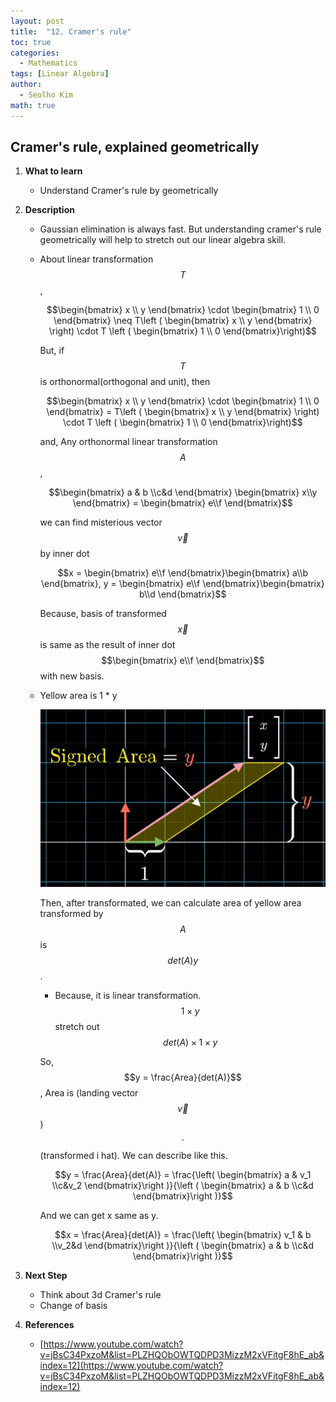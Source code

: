 ```yaml
---
layout: post
title:  "12. Cramer's rule"
toc: true
categories: 
  - Mathematics
tags: [Linear Algebra]
author:
  - Seolho Kim
math: true
---
```

## Cramer's rule, explained geometrically

1. **What to learn**
    - Understand Cramer's rule by geometrically
2. **Description**
    - Gaussian elimination is always fast. But understanding cramer's rule geometrically will help to stretch out our linear algebra skill.
    - About linear transformation $$T$$,

        $$\begin{bmatrix}
        x  \\ y  
        \end{bmatrix} \cdot \begin{bmatrix}
        1  \\ 0  
        \end{bmatrix} \neq T\left ( \begin{bmatrix}
        x  \\ y  
        \end{bmatrix} \right) \cdot T \left ( \begin{bmatrix}
        1  \\ 0  
        \end{bmatrix}\right)$$

        But, if $$T$$ is orthonormal(orthogonal and unit), then 

        $$\begin{bmatrix}
        x  \\ y  
        \end{bmatrix} \cdot \begin{bmatrix}
        1  \\ 0  
        \end{bmatrix} = T\left ( \begin{bmatrix}
        x  \\ y  
        \end{bmatrix} \right) \cdot T \left ( \begin{bmatrix}
        1  \\ 0  
        \end{bmatrix}\right)$$

        and, Any orthonormal linear transformation $$A$$, 

        $$\begin{bmatrix}
        a & b \\c&d  
        \end{bmatrix} \begin{bmatrix}
        x\\y
        \end{bmatrix} = \begin{bmatrix}
        e\\f
        \end{bmatrix}$$

        we can find misterious vector $$\vec{v}$$ by inner dot 

        $$x = \begin{bmatrix}
        e\\f
        \end{bmatrix}\begin{bmatrix}
        a\\b
        \end{bmatrix}, y = \begin{bmatrix}
        e\\f
        \end{bmatrix}\begin{bmatrix}
        b\\d
        \end{bmatrix}$$

        Because, basis of transformed $$\vec{x}$$ is same as the result of inner dot $$\begin{bmatrix}
        e\\f
        \end{bmatrix}$$ with new basis.

    - Yellow area is 1 * y

        ![linear_algebra_4.PNG](/assets/img/linear_algebra_4.PNG)

        Then, after transformated, we can calculate area of  yellow area transformed by $$A$$ is $$det(A)y$$.

        - Because, it is linear transformation. $$1 \times y$$ stretch out $$det(A) \times 1 \times y$$

        So, $$y = \frac{Area}{det(A)}$$, Area is (landing vector $$\vec{v}$$) $$\cdot$$(transformed i hat). We can describe like this.

        $$y = \frac{Area}{det(A)} = \frac{\left( \begin{bmatrix}
        a & v_1 \\c&v_2  
        \end{bmatrix}\right )}{\left ( \begin{bmatrix}
        a & b \\c&d  
        \end{bmatrix}\right )}$$

        And we can get x same as y.

        $$x = \frac{Area}{det(A)} = \frac{\left( \begin{bmatrix}
        v_1 & b \\v_2&d  
        \end{bmatrix}\right )}{\left ( \begin{bmatrix}
        a & b \\c&d  
        \end{bmatrix}\right )}$$

3. **Next Step**
    - Think about 3d Cramer's rule
    - Change of basis
4. **References**
    - [https://www.youtube.com/watch?v=jBsC34PxzoM&list=PLZHQObOWTQDPD3MizzM2xVFitgF8hE_ab&index=12](https://www.youtube.com/watch?v=jBsC34PxzoM&list=PLZHQObOWTQDPD3MizzM2xVFitgF8hE_ab&index=12)